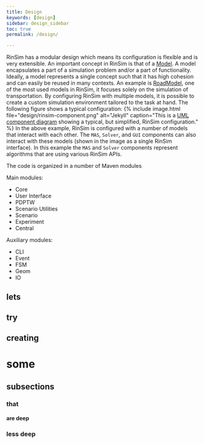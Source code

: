 ```yaml
---
title: Design
keywords: [design]
sidebar: design_sidebar
toc: true
permalink: /design/

---
```


RinSim has a modular design which means its configuration is flexible and is very extensible. An important concept in RinSim is that of a [Model](https://github.com/rinde/RinSim/blob/master/core/src/main/java/com/github/rinde/rinsim/core/model/Model.java). A model encapsulates a part of a simulation problem and/or a part of functionality. Ideally, a model represents a single concept such that it has high cohesion and can easily be reused in many contexts. An example is [RoadModel](https://github.com/rinde/RinSim/blob/master/core/src/main/java/com/github/rinde/rinsim/core/model/road/RoadModel.java), one of the most used models in RinSim, it focuses solely on the simulation of transportation. By configuring RinSim with multiple models, it is possible to create a custom simulation environment tailored to the task at hand. The following figure shows a typical configuration:
{% include image.html file="design/rinsim-component.png" alt="Jekyll" caption="This is a [UML component diagram](https://en.wikipedia.org/wiki/Component_diagram) showing a typical, but simplified, RinSim configuration." %}
In the above example, RinSim is configured with a number of models that interact with each other. The ```MAS```, ```Solver```, and ```GUI``` components can also interact with these models (shown in the image as a single RinSim interface). In this example the ```MAS``` and ```Solver``` components represent algorithms that are using various RinSim APIs.


The code is organized in a number of Maven modules

Main modules:
- Core
- User Interface
- PDPTW
- Scenario Utilities
- Scenario
- Experiment
- Central

Auxiliary modules:
- CLI
- Event
- FSM
- Geom
- IO

## lets

## try

## creating

# some

## subsections

### that

#### are deep

### less deep


<!-- 
Topics todo:
 - Model details: how it works, how to use, how to create a model
 - TimeModel
 	- TickListener, TimeLapse, show tick image
 	- real-time
 - RoadModels:
 	- PlaneRoadModel
 	- GraphRoadModel
 	- DynamicGraphRoadModel / CollisionGraphRoadModel
 - PDPModel
 - CommModel
 - RandomModel

 - Maven Modules overview 
 	- central
 	- cli
 	- core
 	- event
 	- example
 	- experiment
 	- fsm
 	- geom
 	- io
 	- pdptw
 	- scenario
 	- scenario-util
 	- test-util
 	- ui
 - Follows Guava's conventions (i.e. RoadModels)
 - Talk about AutoValue, what is it how is it used. How to install?

-->